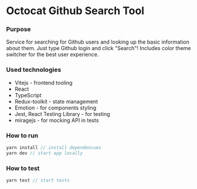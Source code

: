 # Octocat Github Search Tool

### Purpose
Service for searching for Github users and looking up
the basic information about them. Just type Github login
and click "Search"! Includes color theme switcher for
the best user experience.

### Used technologies
- Vitejs - frontend tooling
- React
- TypeScript
- Redux-toolkit - state management
- Emotion - for components styling
- Jest, React Testing Library - for testing
- miragejs - for mocking API in tests


### How to run
```javascript
yarn install // install dependencues
yarn dev // start app locally 
```

### How to test
```javascript
yarn test // start tests
```
